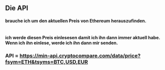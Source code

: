 ## Die API 

#### brauche ich um den aktuellen Preis von Ethereum herauszufinden. <br> <br>

#### ich werde diesen Preis einlesesen damit ich ihn dann immer aktuell habe. Wenn ich ihn einlese, werde ich ihn dann mir senden.

### API = https://min-api.cryptocompare.com/data/price?fsym=ETH&tsyms=BTC,USD,EUR